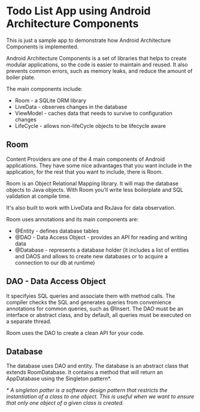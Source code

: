 # Todo List App using Android Architecture Components

This is just a sample app to demonstrate how Android Architecture Components is implemented. 

Android Architecture Components is a set of libraries that helps to create modular applications, so the code 
is easier to maintain and reused. It also prevents common errors, such as memory leaks, and reduce the
amount of boiler plate. 

The main components include: 

* Room - a SQLite ORM library
* LiveData - observes changes in the database 
* ViewModel - caches data that needs to survive to configuration changes
* LifeCycle - allows non-lifeCycle objects to be lifecycle aware

## Room

Content Providers are one of the 4 main components of Android applications. They have some nice 
advantages that you want include in the application, for the rest that you want to include, there
is Room. 

Room is an Object Relational Mapping library. It will map the database objects to Java objects. With Room
you'll write less boilerplate and SQL validation at compile time. 

It's also built to work with LiveData and RxJava for data observation. 

Room uses annotations and its main components are: 

* @Entity - defines database tables
* @DAO - Data Access Object - provides an API for reading and writing data 
* @Database - represents a database holder (it includes a list of entities and DAOS and allows to create
new databases or to acquire a connection to our db at runtime)

## DAO - Data Access Object 

It specifyies SQL queries and associate them with method calls. The compiler checks the SQL and generates 
queries from convenience annotations for common queries, such as @Insert. The DAO must be an interface or abstract class, and
by default, all queries must be executed on a separate thread.

Room uses the DAO to create a clean API for your code.

## Database 

The database uses DAO and entity. The database is an abstract class that extends RoomDatabase. It 
contains a method that will return an AppDatabase using the Singleton pattern\*.

*\* A singleton patter is a software design pattern that restricts the instantiation of a class to one
 object. This is useful when we want to ensure that only one object of a given class is created.*
 
 
